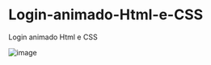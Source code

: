# Login-animado-Html-e-CSS
Login animado Html e CSS

![image](https://user-images.githubusercontent.com/84976840/166689100-6bb254ce-09d6-4b55-8e45-561c3a3fe015.png)

